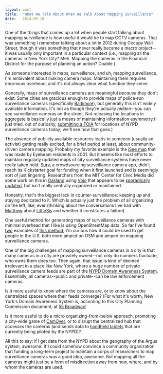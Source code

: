 ```yaml
---
layout: post
title:  "What We Talk About When We Talk About Mapping Surveillance"
date:   2014-03-10
---
```


One of the things that comes up a lot when people start talking about mapping surveillance is how useful it would be to map CCTV cameras. That was something I remember talking about a lot in 2012 during Occupy Wall Street, though it was something that never really became a macro project--it was usually only important in a particular context (i.e., mapping all the cameras in New York City? Meh. Mapping the cameras in the Financial District for the purpose of planning an action? Doable.). 

As someone interested in maps, surveillance, and uh, mapping surveillance, I'm ambivalent about making camera maps. Maintaining them requires enormous overhead, and it's not always clear what function they serve. 

Generally, maps of surveillance cameras are meaningful *because* they don't exist. Some cities are gracious enough to provide maps of police-run surveillance cameras (specifically [Baltimore](https://data.baltimorecity.gov/Crime/CCTVMAP/nn6t-vxz4)), but generally this isn't widely available information. It's not as though they're actually *hidden*--you can see surveillance cameras on the street. Not releasing the locations in aggregate is basically just a means of maintaining information asymmetry.(I just tried, out of curiosity, [submitting a FOIA](https://t.co/IxzdlOpEcL) for locations of NYPD surveillance cameras today; we'll see how that goes.) 

The absence of publicly available resources leads to someone (usually an activist) getting really excited, for a brief period at least, about community-driven camera mapping. Probably my favorite example is the [iSee map](http://www.appliedautonomy.com/isee.html) that was made by Eyebeam residents in 2001. But it seems like most efforts to maintain regularly updated maps of city surveillance systems have never really taken hold. [Surv](http://survapp.co/), a crowdsourcing surveillance camera app, didn't reach its Kickstarter goal for funding when it first launched and is seemingly sort of just lingering. Researchers from the MIT Center for Civic Media did some work on this in [Oakland](http://civic.mit.edu/blog/beckyh/icu-oakland-surveillance-camera-walking-tours-and-anti-surveillance-community-organizing) using [Vojo](http://vojo.co) that appears to be [sporadically updated](http://vojo.co/icu), but isn't really centrally organized or maintained.

Honestly, that's the biggest lack in counter-surveillance: keeping up and staying dedicated to it. Which is actually just the problem of all organizing on the left, like, ever (thinking about the conversations I've had with [Matthew](http://t.co/splsgKO5OJ) about [LittleSis](http://littlesis.org) and whether it constitutes a failure). 

One useful method for generating maps of surveillance cameras with minimal overhead that I like is using OpenStreetMap data. So far I've found [two](http://www.leretourdelautruche.com/map/cctv/cctv.html) examples of [this method](http://osmcamera.tk/); I'm curious how it could be used to get people in the U.S. both more amped on OSM and amped on mapping surveillance cameras. 

One of the big challenges of mapping surveillance cameras in a city is that many cameras in a city are privately owned--not only do numbers fluctuate, who owns them does too. Then again, that issue is kind of deemed irrelevant in a place like New York, where a huge number of private surveillance camera feeds are part of the [NYPD Domain Awareness System](http://www.youtube.com/watch?v=TxMz0Yoa2-Y). Essentially, all cameras--public and private--can be law enforcement cameras. 

Is it more useful to know where the cameras are, or to know about the centralized spaces where their feeds converge? (For what it's worth, New York's Domain Awareness System is, according to this City Planning Commission document, at [55 Broadway](http://www.nyc.gov/html/dcp/pdf/cpc/080035.pdf)) 

Is it more useful to do a micro organizing-from-below approach, promoting a city-wide game of [CamOver](http://www.theguardian.com/theguardian/shortcuts/2013/jan/25/game-destroy-cctv-cameras-berlin), or to disrupt the centralized hub that accesses the cameras (and sends data to [handheld tablets](http://www.ny1.com/content/news/204682/nypd-pilot-program-to-use-tablets-to-test-crime-data-app) that are currently being piloted by the NYPD)?

All this to say: if I get data from the NYPD about the geography of the Argus system, awesome. If I could somehow convince a community organization that funding a long-term project to maintain a corps of researchers to map surveillance cameras was a good idea, awesome. But mapping all the cameras might just be a form of misdirection away from how, where, and by whom the cameras are used. 